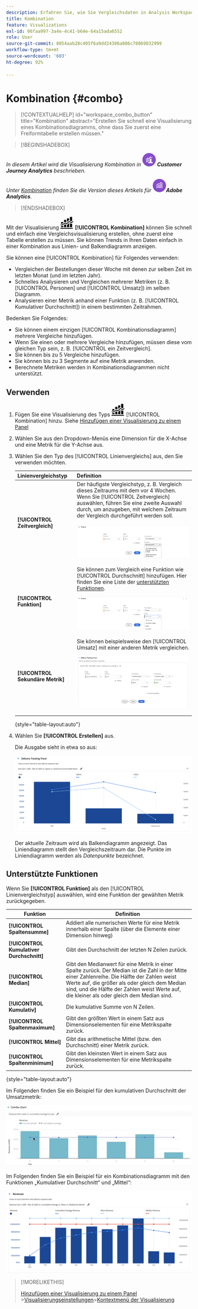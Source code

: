 ```yaml
---
description: Erfahren Sie, wie Sie Vergleichsdaten in Analysis Workspace visualisieren können, z. B. Vergleiche zum letzten Monat, letzten Jahr usw. erstellen.
title: Kombination
feature: Visualizations
exl-id: 06faa997-3a4e-4c41-b64e-64a15ada6552
role: User
source-git-commit: 8054aab28c405f6a9dd24306a086c78069032999
workflow-type: tm+mt
source-wordcount: '603'
ht-degree: 92%

---
```


# Kombination {#combo}

<!-- markdownlint-disable MD034 -->

>[!CONTEXTUALHELP]
>id="workspace_combo_button"
>title="Kombination"
>abstract="Erstellen Sie schnell eine Visualisierung eines Kombinationsdiagramms, ohne dass Sie zuerst eine Freiformtabelle erstellen müssen."

<!-- markdownlint-enable MD034 -->


>[!BEGINSHADEBOX]

_In diesem Artikel wird die Visualisierung Kombination in_ ![CustomerJourneyAnalytics](/help/assets/icons/CustomerJourneyAnalytics.svg) _&#x200B;**Customer Journey Analytics** beschrieben._

_Unter [Kombination](https://experienceleague.adobe.com/de/docs/analytics/analyze/analysis-workspace/visualizations/combo-charts) finden Sie die Version dieses Artikels für_ ![AdobeAnalytics](/help/assets/icons/AdobeAnalytics.svg) _&#x200B;**Adobe Analytics**._

>[!ENDSHADEBOX]


Mit der Visualisierung ![Combo chart](/help/assets/icons/ComboChart.svg) **[!UICONTROL Kombination]** können Sie schnell und einfach eine Vergleichsvisualisierung erstellen, ohne zuerst eine Tabelle erstellen zu müssen. Sie können Trends in Ihren Daten einfach in einer Kombination aus Linien- und Balkendiagramm anzeigen.

Sie können eine [!UICONTROL Kombination] für Folgendes verwenden:

* Vergleichen der Bestellungen dieser Woche mit denen zur selben Zeit im letzten Monat (und im letzten Jahr).
* Schnelles Analysieren und Vergleichen mehrerer Metriken (z. B. [!UICONTROL Personen] und [!UICONTROL Umsatz]) im selben Diagramm.
* Analysieren einer Metrik anhand einer Funktion (z. B. [!UICONTROL Kumulativer Durchschnitt]) in einem bestimmten Zeitrahmen.

Bedenken Sie Folgendes:

* Sie können einem einzigen [!UICONTROL Kombinationsdiagramm] mehrere Vergleiche hinzufügen.
* Wenn Sie einen oder mehrere Vergleiche hinzufügen, müssen diese vom gleichen Typ sein, z. B. [!UICONTROL ein Zeitvergleich].
* Sie können bis zu 5 Vergleiche hinzufügen.
* Sie können bis zu 3 Segmente auf eine Metrik anwenden.
* Berechnete Metriken werden in Kombinationsdiagrammen nicht unterstützt.

## Verwenden

1. Fügen Sie eine Visualisierung des Typs ![Comment](/help/assets/icons/ComboChart.svg) [!UICONTROL Kombination] hinzu. Siehe [Hinzufügen einer Visualisierung zu einem Panel](freeform-analysis-visualizations.md#add-visualizations-to-a-panel)

1. Wählen Sie aus den Dropdown-Menüs eine Dimension für die X-Achse und eine Metrik für die Y-Achse aus.

1. Wählen Sie den Typ des [!UICONTROL Linienvergleichs] aus, den Sie verwenden möchten.

   | Linienvergleichstyp | Definition |
   | --- | --- |
   | **[!UICONTROL Zeitvergleich]** | Der häufigste Vergleichstyp, z. B. Vergleich dieses Zeitraums mit dem vor 4 Wochen. Wenn Sie [!UICONTROL Zeitvergleich] auswählen, führen Sie eine zweite Auswahl durch, um anzugeben, mit welchem Zeitraum der Vergleich durchgeführt werden soll.<p>![Linienvergleich mit ausgewähltem Zeitraum und sekundärem Auswahlfeld für Zeitraum.](assets/combo-time-period.png) |
   | **[!UICONTROL Funktion]** | Sie können zum Vergleich eine Funktion wie [!UICONTROL Durchschnitt] hinzufügen. Hier finden Sie eine Liste der [unterstützten Funktionen](#supported-functions).<p>![Dropdown-Menü Linienvergleich mit ausgewählten Funktionen und einer Liste der verfügbaren unterstützten Funktionen.](assets/combo-functions.png) |
   | **[!UICONTROL Sekundäre Metrik]** | Sie können beispielsweise den [!UICONTROL Umsatz] mit einer anderen Metrik vergleichen.<p>![Ein Kombinationsdiagramm, in dem zwei Metriken verglichen werden.](assets/combo-2metrics-settings.png) |

   {style="table-layout:auto"}

1. Wählen Sie **[!UICONTROL Erstellen]** aus.

   Die Ausgabe sieht in etwa so aus:

   ![Ein Kombinationsdiagramm, das den aktuellen Zeitraum in einem Balkendiagramm und den Vergleichszeitraum in einem Liniendiagramm anzeigt &#x200B;](assets/combo-output.png)

   Der aktuelle Zeitraum wird als Balkendiagramm angezeigt. Das Liniendiagramm stellt den Vergleichszeitraum dar. Die Punkte im Liniendiagramm werden als *Datenpunkte* bezeichnet.

## Unterstützte Funktionen

Wenn Sie **[!UICONTROL Funktion]** als den [!UICONTROL Linienvergleichstyp] auswählen, wird eine Funktion der gewählten Metrik zurückgegeben.

| Funktion | Definition |
| --- | --- |
| **[!UICONTROL Spaltensumme]** | Addiert alle numerischen Werte für eine Metrik innerhalb einer Spalte (über die Elemente einer Dimension hinweg) |
| **[!UICONTROL Kumulativer Durchschnitt]** | Gibt den Durchschnitt der letzten N Zeilen zurück. |
| **[!UICONTROL Median]** | Gibt den Medianwert für eine Metrik in einer Spalte zurück. Der Median ist die Zahl in der Mitte einer Zahlenreihe. Die Hälfte der Zahlen weist Werte auf, die größer als oder gleich dem Median sind, und die Hälfte der Zahlen weist Werte auf, die kleiner als oder gleich dem Median sind. |
| **[!UICONTROL Kumulativ]** | Die kumulative Summe von N Zeilen. |
| **[!UICONTROL Spaltenmaximum]** | Gibt den größten Wert in einem Satz aus Dimensionselementen für eine Metrikspalte zurück. |
| **[!UICONTROL Mittel]** | Gibt das arithmetische Mittel (bzw. den Durchschnitt) einer Metrik zurück. |
| **[!UICONTROL Spaltenminimum]** | Gibt den kleinsten Wert in einem Satz aus Dimensionselementen für eine Metrikspalte zurück. |

{style="table-layout:auto"}

Im Folgenden finden Sie ein Beispiel für den kumulativen Durchschnitt der Umsatzmetrik:

![Ein Kombinationsdiagramm, das den kumulativen Durchschnitt anzeigt](assets/combo-cumul-avg.png)

Im Folgenden finden Sie ein Beispiel für ein Kombinationsdiagramm mit den Funktionen „Kumulativer Durchschnitt“ und „Mittel“:

![Ein Kombinationsdiagramm, das sowohl die Funktion Kumulativer Durchschnitt als auch die Funktion Median anzeigt.](assets/combo-three-functions.png)

>[!MORELIKETHIS]
>
>[Hinzufügen einer Visualisierung zu einem Panel](/help/analysis-workspace/visualizations/freeform-analysis-visualizations.md#add-visualizations-to-a-panel)
>&#x200B;>[Visualisierungseinstellungen](/help/analysis-workspace/visualizations/freeform-analysis-visualizations.md#settings)
>&#x200B;>[Kontextmenü der Visualisierung](/help/analysis-workspace/visualizations/freeform-analysis-visualizations.md#context-menu)
>
